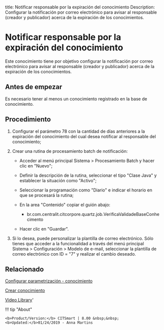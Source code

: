 title: Notificar responsable por la expiración del conocimiento
Description: Configurar la notificación por correo electrónico para avisar al responsable (creador y publicador) acerca de la expiración de los conocimientos.
# Notificar responsable por la expiración del conocimiento


Este conocimiento tiene por objetivo configurar la notificación por correo
electrónico para avisar al responsable (creador y publicador) acerca de la
expiración de los conocimientos.

Antes de empezar
--------------------

Es necesario tener al menos un conocimiento registrado en la base de
conocimiento.

Procedimiento
-----------------

1.  Configurar el parámetro 78 con la cantidad de días anteriores a la
    expiración del conocimiento del cual desea notificar al responsable del
    conocimiento;

2.  Crear una rutina de procesamiento batch de notificación:

    -   Acceder al menú principal Sistema \> Procesamiento Batch y hacer clic en
        "Nuevo";

    -   Definir la descripción de la rutina, seleccionar el tipo "Clase Java" y
        establecer la situación como "Activo";

    -   Seleccionar la programación como "Diario" e indicar el horario en que se
        procesará la rutina;

    -   En la area "Contenido" copiar el guión abajo:

        -   br.com.centralit.citcorpore.quartz.job.VerificaValidadeBaseConhecimento

    -   Hacer clic en "Guardar".

3.  Si lo desea, puede personalizar la plantilla de correo electrónico. Sólo
    tienes que acceder a la funcionalidad a través del menú principal Sistema \>
    Configuración \> Modelo de e-mail, seleccionar la plantilla de correo
    electrónico con ID = "7" y realizar el cambio deseado.



Relacionado
----------
[Configurar parametrización - conocimiento](/es-es/citsmart-platform-8/platform-administration/parameters-list/configure-parametrization-knowledge.html)

[Crear conocimiento](/es-es/citsmart-platform-8/processes/knowledge/use/create-knowledge.html)


<i class='fa fa-youtube-play  fa-2x' style='color:#97ce17;vertical-align: middle;'> </i> [Video Library](https://www.youtube.com/playlist?list=PLB5qK2uzf2ROzG1nEl9sfg_Y3Hy6spefP)'

!!! tip "About"

    <b>Product/Version:</b> CITSmart | 8.00 &nbsp;&nbsp;
    <b>Updated:</b>01/24/2019 - Anna Martins
